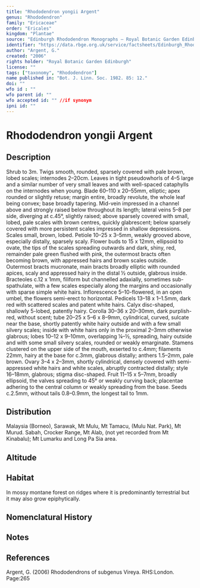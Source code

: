 ```yaml
---
title: "Rhododendron yongii Argent"
genus: "Rhododendron"
family: "Ericaceae"
order: "Ericales"
kingdom: "Plantae"
source: "Edinburgh Rhododendron Monographs – Royal Botanic Garden Edinburgh"
identifier: "https://data.rbge.org.uk/service/factsheets/Edinburgh_Rhododendron_Monographs.xhtml"
author: "Argent, G."
created: "2006"
rights holder: "Royal Botanic Garden Edinburgh"
license: ""
tags: ["taxonomy", "Rhododendron"]
name published in: "Bot. J. Linn. Soc. 1982. 85: 12."
doi: ""
wfo id : ""
wfo parent id: ""
wfo accepted id: "" //if synonym                      
ipni id: ""
---
```


                       

# Rhododendron yongii Argent

## Description
Shrub to 3m. Twigs smooth, rounded, sparsely covered with pale brown, lobed scales; internodes 2–20cm. Leaves in tight pseudowhorls of 4–5 large and a similar number of very small leaves and with well-spaced cataphylls on the internodes when young. Blade 60–110 x 20–55mm, elliptic; apex rounded or slightly retuse; margin entire, broadly revolute, the whole leaf being convex; base broadly tapering. Mid-vein impressed in a channel above and strongly raised below throughout its length; lateral veins 5–8 per side, diverging at c.45°, slightly raised; above sparsely covered with small, lobed, pale scales with brown centres, quickly glabrescent; below sparsely covered with more persistent scales impressed in shallow depressions. Scales small, brown, lobed. Petiole 10–25 x 3–5mm, weakly grooved above, especially distally, sparsely scaly. Flower buds to 15 x 12mm, ellipsoid to ovate, the tips of the scales spreading outwards and dark, shiny, red, remainder pale green flushed with pink, the outermost bracts often becoming brown, with appressed hairs and brown scales outside. Outermost bracts mucronate, main bracts broadly elliptic with rounded apices, scaly and appressed hairy in the distal ½ outside, glabrous inside. Bracteoles c.12 x 1mm, filiform but channelled adaxially, sometimes sub-spathulate, with a few scales especially along the margins and occasionally with sparse simple white hairs. Inflorescence 5–10-flowered, in an open umbel, the flowers semi-erect to horizontal. Pedicels 13–18 x 1–1.5mm, dark red with scattered scales and patent white hairs. Calyx disc-shaped, shallowly 5-lobed, patently hairy. Corolla 30–36 x 20–30mm, dark purplish-red, without scent; tube 20–25 x 5–6 x 8–9mm, cylindrical, curved, sulcate near the base, shortly patently white hairy outside and with a few small silvery scales; inside with white hairs only in the proximal 2–3mm otherwise glabrous; lobes 10–12 x 9–10mm, overlapping ¼–½, spreading, hairy outside and with some small silvery scales, rounded or weakly emarginate. Stamens clustered on the upper side of the mouth, exserted to c.4mm; filaments 22mm, hairy at the base for c.3mm, glabrous distally; anthers 1.5–2mm, pale brown. Ovary 3–4 x 2–3mm, shortly cylindrical, densely covered with semi-appressed white hairs and white scales, abruptly contracted distally; style 16–18mm, glabrous; stigma disc-shaped. Fruit 11–15 x 5–7mm, broadly ellipsoid, the valves spreading to 45° or weakly curving back; placentae adhering to the central column or weakly spreading from the base. Seeds c.2.5mm, without tails 0.8–0.9mm, the longest tail to 1mm.

## Distribution
Malaysia (Borneo), Sarawak, Mt Mulu, Mt Tamacu, (Mulu Nat. Park), Mt Murud. Sabah, Crocker Range, Mt Alab, (not yet recorded from Mt Kinabalu); Mt Lumarku and Long Pa Sia area.

## Altitude


## Habitat
In mossy montane forest on ridges where it is predominantly terrestrial but it may also grow epiphytically.

## Nomenclatural History

                       
## Notes


## References

Argent, G. (2006) Rhododendrons of subgenus Vireya. RHS:London. Page:265
